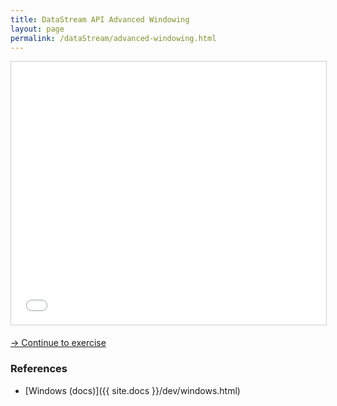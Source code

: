 ```yaml
---
title: DataStream API Advanced Windowing
layout: page
permalink: /dataStream/advanced-windowing.html
---
```


<iframe src="//www.slideshare.net/slideshow/embed_code/key/3r4Fe32M47LiPK" width="680" height="421" frameborder="0" marginwidth="0" marginheight="0" scrolling="no" style="border:1px solid #CCC; border-width:1px; margin-bottom:5px; max-width: 100%;" allowfullscreen> </iframe>

[-> Continue to exercise]({{site.baseurl}}/exercises/carSegments.html)

### References

- [Windows (docs)]({{ site.docs }}/dev/windows.html)
